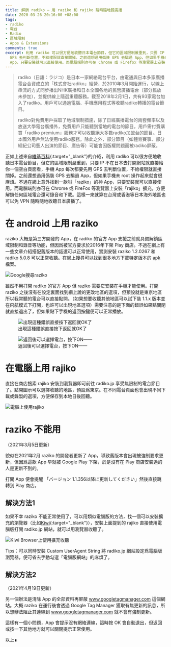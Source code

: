 ```yaml
---
title: 解鎖 radiko — 用 raziko 和 rajiko 隨時隨地聽廣播
date: 2020-03-26 20:16:00 +08:00
tags:
- radiko
- 電台
- Radio
- 區域限制
- Apps & Extensions
comments: true
excerpt: 利用 radiko 可以很方便地收聽日本電台節目，但它的區域限制嚴重到，只要 IP 不在日本去打開網站就直接給你一個空白頁面看，手機 App 每次都要先用
  GPS 去判斷位置，不給權限就直接關掉。之前還想過用僞裝 GPS 去騙過 App，但如果手機未 root 操作起來就會很麻煩。不過在網上意外找到一款叫「raziko」的神
  App，只要安裝就可以直接使用。而電腦端則亦可在 Chrome 或 Firefox 等瀏覽器上安裝「rajiko」擴充，方便解鎖任何區域電台還可錄音和下載。
---
```


> radiko（日語：ラジコ）是日本一家網絡電台平台，由電通與日本多家廣播電台合資成立的「株式會社radiko」經營，於2010年3月開始運行，以線上串流的方式同步播出NHK廣播和日本全國各地的民營廣播電台（部分民放未參加），並提供線上隨選重聽服務。截至2018年2月1日，共有93家電台加入了radiko。用戶可以通過電腦、手機應用程式等收聽radiko轉播的電台節目。
>
> radiko對免費用戶採取了地域限制措施，除了日經廣播電台的兩套頻率以及放送大學電台廣播外，免費用戶只能聽到當地的電台的節目，用戶需付費購買「radiko premium」服務才可以收聽絕大多數radiko加盟台的節目。日本國外用戶無法使用radiko服務。除此之外，部分節目（如體育賽事、部分經紀公司藝人出演的節目、廣告等）可能會因版權問題而被radiko屏蔽。

正如上述來自[維基百科](https://zh.wikipedia.org/zh-hk/Radiko){:target="_blank"}的介紹，利用 radiko 可以很方便地收聽日本電台節目，但它的區域限制嚴重到，只要 IP 不在日本去打開網站就直接給你一個空白頁面看，手機 App 每次都要先用 GPS 去判斷位置，不給權限就直接關掉。之前還想過用僞裝 GPS 去騙過 App，但如果手機未 root 操作起來就會很麻煩。不過在網上意外找到一款叫「raziko」的神 App，只要安裝就可以直接使用。而電腦端則亦可在 Chrome 或 FireFox 等瀏覽器上安裝「rajiko」擴充，方便解鎖任何區域電台還可錄音和下載。這樣一來就算在台灣或香港等日本海外地區也可以免 VPN 隨時隨地收聽日本廣播了。

# 在 android 上用 raziko

raziko 大概是第三方開發的 App，在 radiko 的官方 App 支援之前就具備解鎖區域限制和錄音等功能，但因爲被官方要求於2016年下架 Play 商店。不過在網上有一些文章介紹搭配舊版本的話還可以正常使用，實測安裝 raziko 1.2.0267 和 radiko 5.0.8 可以正常收聽。在網上搜尋可以找到很多地方下載特定版本的 apk 檔案。

![Google搜尋raziko](https://img.dorawei.xyz/20200326-Radiko/radiko-1.png)


雖然不用打開 radiko 的官方 App 但 raziko 需要它安裝在手機才能使用。打開 raziko 之後沒有在設定裏面找到網上說的更改地區的選項，但預設就是東京地區所以我常聽的電台可以直接點開。（如果想要收聽其他地區可以試下裝 1.1.x 版本並在飛航模式下打開，也許可以出現地區選項）需要注意的是下面的錯誤如果點關閉就直接退出了，但如果點下手機的返回按鍵便可以正常播放。

<figure>
	<img src="https://img.dorawei.xyz/20200326-Radiko/radiko-2.png"  alt="出現這種錯誤直接按下返回就OK了">
	<figcaption>出現這種錯誤直接按下返回就OK了</figcaption>
</figure>

<figure>
	<img src="https://img.dorawei.xyz/20200326-Radiko/radiko-3.png"  alt="返回後可以選擇電台，按下ON——">
	<figcaption>返回後可以選擇電台，按下ON——</figcaption>
</figure>


# 在電腦上用 rajiko

直接在商店搜索 rajiko 安裝到瀏覽器即可前往 radiko.jp 享受無限制的電台節目了。點開圖示可以選擇收聽的地區，預設爲東京。在不同電台頁面也會出現不同下載或錄製的選項，方便保存到本地日後回聽。

![電腦上使用rajiko](https://img.dorawei.xyz/20200326-Radiko/radiko-4.png)

# raziko 不能用

（2021年3月5日更新）

貌似在2021年2月 raziko 的開發者更新了 App，導致舊版本會出現被強制要求更新，但因爲這款 App 早就被 Google Play 下架，於是沒有在 Play 商店安裝過的人是更新不到的。

打開 App 便會提醒 「バージョン 1.1.356以降に更新してください」然後直接跳轉到 Play 商店。

## 解決方法1

如果不幸 raziko 不能正常使用了，可以用類似電腦版的方法，找一個可以安裝擴充的瀏覽器（比如[Kiwi](https://play.google.com/store/apps/details?id=com.kiwibrowser.browser){:target="_blank"}），安裝上面提到的 rajiko 直接使用電腦版打開 radiko.jp 網站，就可以用瀏覽器收聽了。

![Kiwi Browser上使用擴充收聽](https://img.dorawei.xyz/20200326-Radiko/kiwi-tfm.png)

Tips：可以同時安裝 Custom UserAgent String 將 radiko.jp 網站設定爲電腦版瀏覽器，便可省去手動勾選「電腦版網站」的麻煩了。

## 解決方法2

（2021年4月19日更新）

另一個辦法是清除 App 的全部資料再屏蔽 www.googletagmanager.com 這個網站。大概 raziko 在運行後會透過 Google Tag Manager 獲取有無更新的訊息，所以想辦法阻止其連線到 www.googletagmanager.com 就不會有強制更新。

這樣有一個小問題，App 會提示沒有網絡連線，這時按 OK 會自動退出，但返回或按一下其他地方就可以關閉提示正常使用。

以上∎ 
